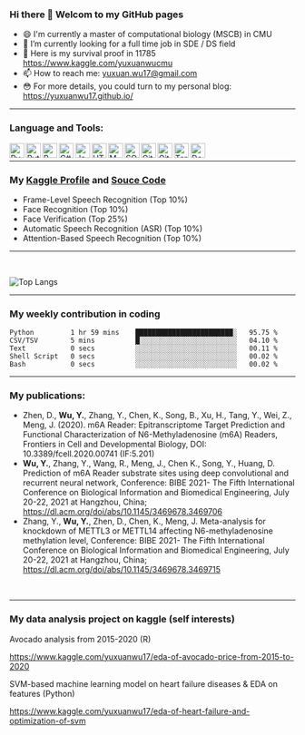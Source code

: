 ### Hi there 👋 Welcom to my GitHub pages

<!--
**yuxuanwu17/yuxuanwu17** is a ✨ _special_ ✨ repository because its `README.md` (this file) appears on your GitHub profile.
Here are some ideas to get you started:
-->
- 😄 I'm currently a master of computational biology (MSCB) in CMU
- 🌱 I’m currently looking for a full time job in SDE / DS field
- 👯 Here is my survival proof in 11785 https://www.kaggle.com/yuxuanwucmu
- 📫 How to reach me: yuxuan.wu17@gmail.com
- 😳 For more details, you could turn to my personal blog: https://yuxuanwu17.github.io/

---
### Language and Tools:
<img align="left" alt="Pycharm" width="26px" src="https://cdn.jsdelivr.net/gh/yuxuanwu17/image-hosting/typora/20210319134145.jpeg" /> 
<img align="left" alt="Python" width="26px" src="https://cdn.jsdelivr.net/gh/yuxuanwu17/image-hosting@master/icons/python.45u9n6xopra0.png" /> 
<img align="left" alt="R" width="26px" src="https://cdn.jsdelivr.net/gh/yuxuanwu17/image-hosting@master/icons/r.2rpte965qn00.png" />
<img align="left" alt="C#" width="26px" src="https://cdn.jsdelivr.net/gh/imgstore/typora/20210618212347.png" />
<img align="left" alt="Java" width="26px" src="https://cdn.jsdelivr.net/gh/yuxuanwu17/image-hosting@master/icons/java.2408csyj837k.png" />
<img align="left" alt="HTML+CSS+JS" width="26px" src="https://cdn.jsdelivr.net/gh/imgstore/typora/20210618212832.png" />
<img align="left" alt="MATLAB" width="26px" src="https://cdn.jsdelivr.net/gh/yuxuanwu17/image-hosting@master/icons/H8fc926edeb8f41e1a12d1b02a355cbd1j.6pl8qtiekjc0.jpg" />
<img align="left" alt="SQL" width="26px" src="https://cdn.jsdelivr.net/gh/yuxuanwu17/image-hosting@master/icons/sql.4gl18ptl8lc0.png" />
<img align="left" alt="Git" width="26px" src="https://cdn.jsdelivr.net/gh/yuxuanwu17/image-hosting@master/icons/git.9kfy3htl8js.png" />
<img align="left" alt="GitHub" width="26px" src="https://cdn.jsdelivr.net/gh/yuxuanwu17/image-hosting@master/icons/github.1ei5j8acpwlc.png" />
<img align="left" alt="Terminal" width="26px" src="https://cdn.jsdelivr.net/gh/yuxuanwu17/image-hosting@master/icons/terminal.7r5t3jimm20.png" />
<img align="left" alt="Docker" width="26px" src="https://cdn.jsdelivr.net/gh/imgstore/typora/20210618213401.png" />

<br />


---
### My [Kaggle Profile](https://www.kaggle.com/yuxuanwucmu) and [Souce Code](https://github.com/yuxuanwu17/Kaggle_Competition)


- Frame-Level Speech Recognition (Top 10%)
- Face Recognition (Top 10%)
- Face Verification (Top 25%)
- Automatic Speech Recognition (ASR) (Top 10%)
- Attention-Based Speech Recognition (Top 10%)

---

<br />

![Top Langs](https://github-readme-stats.vercel.app/api/top-langs/?username=yuxuanwu17&hide=HTML,CSS,JavaScript,postscript,jupyter%20notebook&layout=compact)


---

### My weekly contribution in coding
<!--START_SECTION:waka-->

```text
Python         1 hr 59 mins    ████████████████████████░   95.75 %
CSV/TSV        5 mins          █░░░░░░░░░░░░░░░░░░░░░░░░   04.10 %
Text           0 secs          ░░░░░░░░░░░░░░░░░░░░░░░░░   00.11 %
Shell Script   0 secs          ░░░░░░░░░░░░░░░░░░░░░░░░░   00.02 %
Bash           0 secs          ░░░░░░░░░░░░░░░░░░░░░░░░░   00.02 %
```

<!--END_SECTION:waka-->

---


### My publications:

- Zhen, D., **Wu, Y.**, Zhang, Y., Chen, K., Song, B., Xu, H., Tang, Y., Wei, Z., Meng, J. (2020). m6A Reader: Epitranscriptome Target Prediction and Functional Characterization of N6-Methyladenosine (m6A) Readers, Frontiers in Cell and Developmental Biology, DOI: 10.3389/fcell.2020.00741 (IF:5.201)
- **Wu, Y.**, Zhang, Y., Wang, R., Meng, J., Chen K., Song, Y., Huang, D. Prediction of m6A Reader substrate sites using deep convolutional and recurrent neural network, Conference: BIBE 2021- The Fifth International Conference on Biological Information and Biomedical Engineering, July 20-22, 2021 at Hangzhou, China; https://dl.acm.org/doi/abs/10.1145/3469678.3469706
- Zhang, Y., **Wu, Y.**, Zhen, D., Chen, K., Meng, J. Meta-analysis for knockdown of METTL3 or METTL14 affecting N6-methyladenosine methylation level, Conference: BIBE 2021- The Fifth International Conference on Biological Information and Biomedical Engineering, July 20-22, 2021 at Hangzhou, China; https://dl.acm.org/doi/abs/10.1145/3469678.3469715

<br />

---

### My data analysis project on kaggle (self interests)

Avocado analysis from 2015-2020 (R)

https://www.kaggle.com/yuxuanwu17/eda-of-avocado-price-from-2015-to-2020

SVM-based machine learning model on heart failure diseases & EDA on features (Python)

https://www.kaggle.com/yuxuanwu17/eda-of-heart-failure-and-optimization-of-svm

